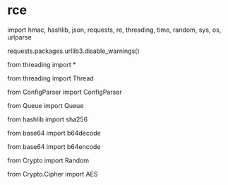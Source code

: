 # rce
import hmac, hashlib, json, requests, re, threading, time, random, sys, os, urlparse

requests.packages.urllib3.disable_warnings()

from threading import *

from threading import Thread

from ConfigParser import ConfigParser

from Queue import Queue

from hashlib import sha256

from base64 import b64decode

from base64 import b64encode

from Crypto import Random

from Crypto.Cipher import AES

